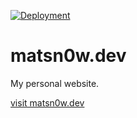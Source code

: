 [![Deployment](https://github.com/matsn0w/matsn0w.dev/actions/workflows/deployment.yml/badge.svg?branch=main)](https://github.com/matsn0w/matsn0w.dev/actions/workflows/deployment.yml)

# matsn0w.dev

My personal website.

[visit matsn0w.dev](https://matsn0w.dev)
